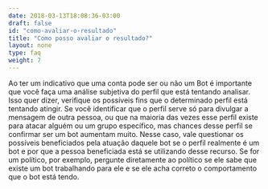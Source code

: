 ```yaml
---
date: 2018-03-13T18:08:36-03:00
draft: false
id: "como-avaliar-o-resultado"
title: "Como posso avaliar o resultado?"
layout: none
type: faq
weight: 7
---
```

Ao ter um indicativo que uma conta pode ser ou não um Bot é importante que você faça uma análise subjetiva do perfil que está tentando analisar. Isso quer dizer, verifique os possíveis fins que o determinado perfil está tentando atingir. Se você identificar que o perfil serve só para divulgar a mensagem de outra pessoa, ou que na maioria das vezes esse perfil existe para atacar alguém ou um grupo específico, mas chances desse perfil se confirmar ser um bot aumentam muito. Nesse caso, vale questionar os possíveis beneficiados pela atuação daquele bot se o perfil realmente é um bot e por que a pessoa beneficiada está se utilizando desse recurso. Se for um político, por exemplo, pergunte diretamente ao político se ele sabe que existe um bot trabalhando para ele e se ele acha correto o comportamento que o bot está tendo.
